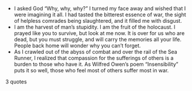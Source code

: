  - I asked God “Why, why, why?” I turned my face away and wished that I were imagining it all. I had tasted the bitterest essence of war, the sight of helpless comrades being slaughtered, and it filled me with disgust.
 - I am the harvest of man’s stupidity. I am the fruit of the holocaust. I prayed like you to survive, but look at me now. It is over for us who are dead, but you must struggle, and will carry the memories all your life. People back home will wonder why you can’t forget.
 - As I crawled out of the abyss of combat and over the rail of the Sea Runner, I realized that compassion for the sufferings of others is a burden to those who have it. As Wilfred Owen’s poem “Insensibility” puts it so well, those who feel most of others suffer most in war.

3 quotes